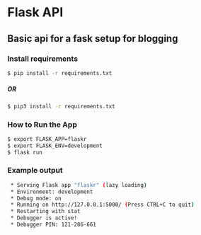 # Flask API
## Basic api for a fask setup for blogging

### Install requirements
```bash
$ pip install -r requirements.txt
```
##### OR
```bash
$ pip3 install -r requirements.txt
```
### How to Run the App

```bash
$ export FLASK_APP=flaskr
$ export FLASK_ENV=development
$ flask run
```

### Example output

```bash
 * Serving Flask app "flaskr" (lazy loading)
 * Environment: development
 * Debug mode: on
 * Running on http://127.0.0.1:5000/ (Press CTRL+C to quit)
 * Restarting with stat
 * Debugger is active!
 * Debugger PIN: 121-286-661
```